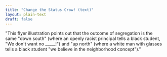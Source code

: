 ```yaml
---
title: "Change the Status Crow! (text)"
layout: plain-text
draft: false
---
```


"This flyer illustration points out that the outcome of segregation is the same "down south" (where an openly racist principal tells a black student, "We don't want no _____!") and "up north" (where a white man with glasses tells a black student \"we believe in the neighborhood concept\")."
